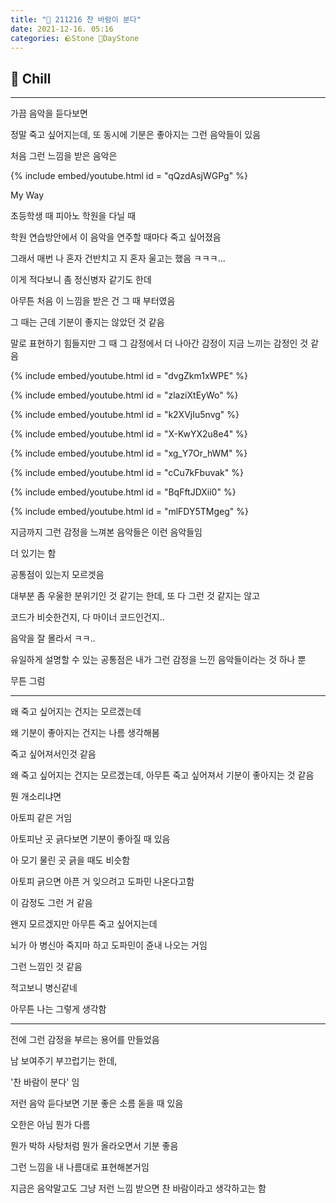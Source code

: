 ```yaml
---
title: "🌱 211216 찬 바람이 분다"
date: 2021-12-16. 05:16
categories: 🪨Stone 🌱DayStone
---
```


## 🗿 Chill

---

가끔 음악을 듣다보면

정말 죽고 싶어지는데, 또 동시에 기분은 좋아지는 그런 음악들이 있음

처음 그런 느낌을 받은 음악은

{% include embed/youtube.html id = "qQzdAsjWGPg" %}

My Way

초등학생 때 피아노 학원을 다닐 때

학원 연습방안에서 이 음악을 연주할 때마다 죽고 싶어졌음

그래서 매번 나 혼자 건반치고 지 혼자 울고는 했음 ㅋㅋㅋ...

이게 적다보니 좀 정신병자 같기도 한데

아무튼 처음 이 느낌을 받은 건 그 때 부터였음

그 때는 근데 기분이 좋지는 않았던 것 같음

말로 표현하기 힘들지만 그 때 그 감정에서 더 나아간 감정이 지금 느끼는 감정인 것 같음

{% include embed/youtube.html id = "dvgZkm1xWPE" %}

{% include embed/youtube.html id = "zlaziXtEyWo" %}

{% include embed/youtube.html id = "k2XVjIu5nvg" %}

{% include embed/youtube.html id = "X-KwYX2u8e4" %}

{% include embed/youtube.html id = "xg_Y7Or_hWM" %}

{% include embed/youtube.html id = "cCu7kFbuvak" %}

{% include embed/youtube.html id = "BqFftJDXii0" %}

{% include embed/youtube.html id = "mlFDY5TMgeg" %}

지금까지 그런 감정을 느껴본 음악들은 이런 음악들임

더 있기는 함

공통점이 있는지 모르겟음

대부분 좀 우울한 분위기인 것 같기는 한데, 또 다 그런 것 같지는 않고

코드가 비슷한건지, 다 마이너 코드인건지..

음악을 잘 몰라서 ㅋㅋ..

유일하게 설명할 수 있는 공통점은 내가 그런 감정을 느낀 음악들이라는 것 하나 뿐

무튼 그럼

---

왜 죽고 싶어지는 건지는 모르겠는데

왜 기분이 좋아지는 건지는 나름 생각해봄

죽고 싶어져서인것 같음

왜 죽고 싶어지는 건지는 모르겠는데, 아무튼 죽고 싶어져서 기분이 좋아지는 것 같음

뭔 개소리냐면

아토피 같은 거임

아토피난 곳 긁다보면 기분이 좋아질 때 있음

아 모기 물린 곳 긁을 때도 비슷함

아토피 긁으면 아픈 거 잊으려고 도파민 나온다고함

이 감정도 그런 거 같음

왠지 모르겠지만 아무튼 죽고 싶어지는데

뇌가 아 병신아 죽지마 하고 도파민이 쥰내 나오는 거임

그런 느낌인 것 같음

적고보니 병신같네

아무튼 나는 그렇게 생각함

---

전에 그런 감정을 부르는 용어를 만들었음

남 보여주기 부끄럽기는 한데,

'찬 바람이 분다' 임

저런 음악 듣다보면 기분 좋은 소름 돋을 때 있음

오한은 아님 뭔가 다름

뭔가 박하 사탕처럼 뭔가 올라오면서 기분 좋음

그런 느낌을 내 나름대로 표현해본거임

지금은 음악말고도 그냥 저런 느낌 받으면 찬 바람이라고 생각하고는 함